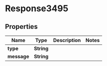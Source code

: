 
# Response3495

## Properties
Name | Type | Description | Notes
------------ | ------------- | ------------- | -------------
**type** | **String** |  | 
**message** | **String** |  | 



